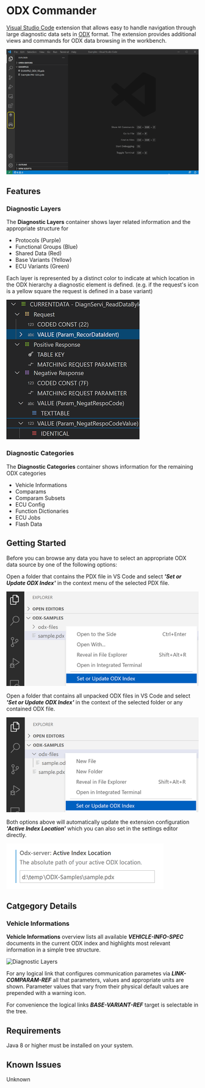 # ODX Commander

[Visual Studio Code](https://code.visualstudio.com/) extension that allows easy to handle navigation through large diagnostic data sets in [ODX](https://www.asam.net/standards/detail/mcd-2-d/) format. The extension provides additional views and commands for ODX data browsing in the workbench.

![Diagnostic Layers](./help/demo.gif)


## Features

### Diagnostic Layers

The **Diagnostic Layers** container shows layer related information and the appropriate structure for

* Protocols (Purple)
* Functional Groups (Blue)
* Shared Data (Red)
* Base Variants (Yellow)
* ECU Variants (Green)

Each layer is represented by a distinct color to indicate at which location in the ODX hierarchy a diagnostic element is defined. (e.g. if the request's icon is a yellow square the request is defined in a base variant)

![Diagnostic Layers](./help/layers.png)

### Diagnostic Categories

The **Diagnostic Categories** container shows information for the remaining ODX categories

* Vehicle Informations
* Comparams
* Comparam Subsets
* ECU Config
* Function Dictionaries
* ECU Jobs
* Flash Data


## Getting Started

Before you can browse any data you have to select an appropriate ODX data source by one of the following options:

Open a folder that contains the PDX file in VS Code and select _**'Set or Update ODX Index'**_ in the context menu of the selected PDX file.

![Diagnostic Layers](./help/select-pdx.png)

Open a folder that contains all unpacked ODX files in VS Code and select _**'Set or Update ODX Index'**_ in the context of the selected folder or any contained ODX file.

![Diagnostic Layers](./help/select-folder.png)

Both options above will automatically update the extension configuration _**'Active Index Location'**_ which you can also set in the settings editor directly.

![Diagnostic Layers](./help/configure-location.png)


## Catgegory Details

### Vehicle Informations

**Vehicle Informations** overview lists all available **_VEHICLE-INFO-SPEC_** documents in the current ODX index and highlights most relevant information in a simple tree structure.

![Diagnostic Layers](./help/vi-help.png)

For any logical link that configures communication parametes via **_LINK-COMPARAM-REF_** all that parameters, values and appropriate units are shown. Parameter values that vary from their physical default values are prepended with a warning icon.

For convenience the logical links **_BASE-VARIANT-REF_** target is selectable in the tree.

## Requirements

Java 8 or higher must be installed on your system.

## Known Issues

Unknown

